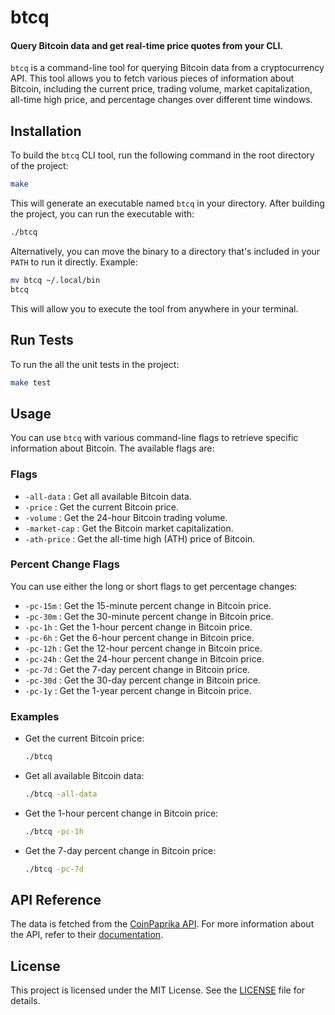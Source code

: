 # btcq

#### Query Bitcoin data and get real-time price quotes from your CLI.

`btcq` is a command-line tool for querying Bitcoin data from a cryptocurrency API. This tool allows you to fetch various pieces of information about Bitcoin, including the current price, trading volume, market capitalization, all-time high price, and percentage changes over different time windows.

## Installation

To build the `btcq` CLI tool, run the following command in the root directory of the project:

```bash
make
```

This will generate an executable named `btcq` in your directory. After building the project, you can run the executable with:

```sh
./btcq
```

Alternatively, you can move the binary to a directory that's included in your `PATH` to run it directly. Example:

```sh
mv btcq ~/.local/bin
btcq
```

This will allow you to execute the tool from anywhere in your terminal.

## Run Tests

To run the all the unit tests in the project:

```bash
make test
```

## Usage

You can use `btcq` with various command-line flags to retrieve specific information about Bitcoin. The available flags are:

### Flags

-   `-all-data` : Get all available Bitcoin data.
-   `-price` : Get the current Bitcoin price.
-   `-volume` : Get the 24-hour Bitcoin trading volume.
-   `-market-cap` : Get the Bitcoin market capitalization.
-   `-ath-price` : Get the all-time high (ATH) price of Bitcoin.

### Percent Change Flags

You can use either the long or short flags to get percentage changes:

-   `-pc-15m` : Get the 15-minute percent change in Bitcoin price.
-   `-pc-30m` : Get the 30-minute percent change in Bitcoin price.
-   `-pc-1h` : Get the 1-hour percent change in Bitcoin price.
-   `-pc-6h` : Get the 6-hour percent change in Bitcoin price.
-   `-pc-12h` : Get the 12-hour percent change in Bitcoin price.
-   `-pc-24h` : Get the 24-hour percent change in Bitcoin price.
-   `-pc-7d` : Get the 7-day percent change in Bitcoin price.
-   `-pc-30d` : Get the 30-day percent change in Bitcoin price.
-   `-pc-1y` : Get the 1-year percent change in Bitcoin price.

### Examples

-   Get the current Bitcoin price:

    ```bash
    ./btcq
    ```

-   Get all available Bitcoin data:

    ```bash
    ./btcq -all-data
    ```

-   Get the 1-hour percent change in Bitcoin price:

    ```bash
    ./btcq -pc-1h
    ```

-   Get the 7-day percent change in Bitcoin price:

    ```bash
    ./btcq -pc-7d
    ```

## API Reference

The data is fetched from the [CoinPaprika API](https://api.coinpaprika.com/v1/tickers/btc-bitcoin). For more information about the API, refer to their [documentation](https://api.coinpaprika.com/).

## License

This project is licensed under the MIT License. See the [LICENSE](LICENSE) file for details.
